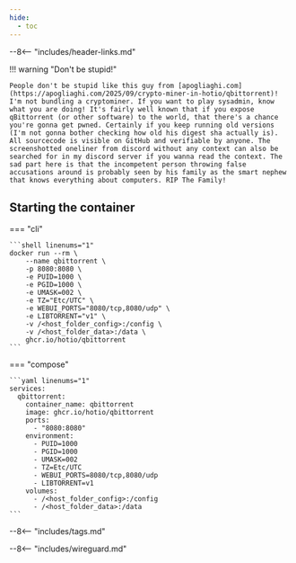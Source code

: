 ```yaml
---
hide:
  - toc
---
```


--8<-- "includes/header-links.md"

!!! warning "Don't be stupid!"

    People don't be stupid like this guy from [apogliaghi.com](https://apogliaghi.com/2025/09/crypto-miner-in-hotio/qbittorrent)! I'm not bundling a cryptominer. If you want to play sysadmin, know what you are doing! It's fairly well known that if you expose qBittorrent (or other software) to the world, that there's a chance you're gonna get pwned. Certainly if you keep running old versions (I'm not gonna bother checking how old his digest sha actually is). All sourcecode is visible on GitHub and verifiable by anyone. The screenshotted oneliner from discord without any context can also be searched for in my discord server if you wanna read the context. The sad part here is that the incompetent person throwing false accusations around is probably seen by his family as the smart nephew that knows everything about computers. RIP The Family!

## Starting the container

=== "cli"

    ```shell linenums="1"
    docker run --rm \
        --name qbittorrent \
        -p 8080:8080 \
        -e PUID=1000 \
        -e PGID=1000 \
        -e UMASK=002 \
        -e TZ="Etc/UTC" \
        -e WEBUI_PORTS="8080/tcp,8080/udp" \
        -e LIBTORRENT="v1" \
        -v /<host_folder_config>:/config \
        -v /<host_folder_data>:/data \
        ghcr.io/hotio/qbittorrent
    ```

=== "compose"

    ```yaml linenums="1"
    services:
      qbittorrent:
        container_name: qbittorrent
        image: ghcr.io/hotio/qbittorrent
        ports:
          - "8080:8080"
        environment:
          - PUID=1000
          - PGID=1000
          - UMASK=002
          - TZ=Etc/UTC
          - WEBUI_PORTS=8080/tcp,8080/udp
          - LIBTORRENT=v1
        volumes:
          - /<host_folder_config>:/config
          - /<host_folder_data>:/data
    ```

--8<-- "includes/tags.md"

--8<-- "includes/wireguard.md"
